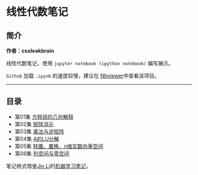 # 线性代数笔记

## 简介

**作者：csxleakbrain**

线性代数笔记，使用 `jupyter notebook (ipython notebook)` 编写展示。

`Github` 加载 `.ipynb` 的速度较慢，建议在 [Nbviewer](http://nbviewer.jupyter.org/github/sxc562586657/linear-algebra-notes/blob/master/README.ipynb)中查看该项目。

----
## 目录
- 第01集 [方程组的几何解释](Lec1.ipynb)
- 第02集 [矩阵消元](Lec2.ipynb)
- 第03集 [乘法与逆矩阵](Lec3.ipynb)
- 第04集 [A的LU分解](Lec4.ipynb)
- 第05集 [转置、置换、n维实数向量空间](Lec5.ipynb)
- 第06集 [列空间与零空间](Lec6.ipynb)


笔记格式借鉴[Jin Li](https://github.com/lijin-THU/)的[机器学习笔记](https://github.com/lijin-THU/notes-machine-learning)。
